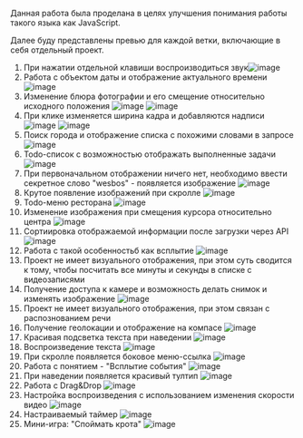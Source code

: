 Данная работа была проделана в целях улучшения понимания работы такого языка как JavaScript.

Далее буду представлены превью для каждой ветки, включающие в себя отдельный проект.

1) При нажатии отдельной клавиши воспроизводиться звук![image](https://github.com/Shkirenkoroma/vanillaJS/assets/61347452/08fc64a8-0e1e-420f-a066-32f212ec63ca)
2) Работа с объектом даты и отображение актуального времени ![image](https://github.com/Shkirenkoroma/vanillaJS/assets/61347452/32239521-4eb0-4a3b-94f1-2e52f69539f2)
3) Изменение блюра фотографии и его смещение относительно исходного положения ![image](https://github.com/Shkirenkoroma/vanillaJS/assets/61347452/ba369fb4-2c8b-4d1f-8c87-74ecd28ba8d6)
![image](https://github.com/Shkirenkoroma/vanillaJS/assets/61347452/5d999082-dfbc-4f39-9ba5-87fc5335e2a2)
4) При клике изменяется ширина кадра и добавляются надписи ![image](https://github.com/Shkirenkoroma/vanillaJS/assets/61347452/dab17987-7814-4d50-85a1-5f2101144f6f)
![image](https://github.com/Shkirenkoroma/vanillaJS/assets/61347452/827f4016-d79e-48bf-ac57-1616e6bc3435)
5) Поиск города и отображение списка с похожими словами в запросе ![image](https://github.com/Shkirenkoroma/vanillaJS/assets/61347452/5c76d467-b6ca-4046-98c1-b2d63f639ae2)
6) Todo-список с возможностью отображать выполненные задачи ![image](https://github.com/Shkirenkoroma/vanillaJS/assets/61347452/53eba2f4-f331-4ffb-8dc2-9a347f67d216)
7) При первоначальном отображении ничего нет, необходимо ввести секретное слово "wesbos" - появляется изображение ![image](https://github.com/Shkirenkoroma/vanillaJS/assets/61347452/d8d5bd76-1496-4c89-825c-fa6def3fec25)
8) Крутое появление изображений при скролле ![image](https://github.com/Shkirenkoroma/vanillaJS/assets/61347452/3d20a67d-f535-4425-8843-56f4c590314b)
9) Todo-меню ресторана ![image](https://github.com/Shkirenkoroma/vanillaJS/assets/61347452/4c9572cf-d8ed-4000-a8b0-67bd4da3e0e6)
10) Изменение изображения при смещения курсора относительно центра ![image](https://github.com/Shkirenkoroma/vanillaJS/assets/61347452/5209e1fd-fd00-4ed4-bbb7-043f3d6bcb01)
11) Сортиировка отображаемой информации после загрузки через API ![image](https://github.com/Shkirenkoroma/vanillaJS/assets/61347452/83624ed5-f1a2-4d89-a67d-ac555f177b60)
12) Работа с такой особенностьб как всплытие ![image](https://github.com/Shkirenkoroma/vanillaJS/assets/61347452/3540aa77-f4a9-42f4-8e3b-600a21f674d0) 
13) Проект не имеет визуального отображения, при этом суть сводится к тому, чтобы посчитать все минуты и секунды в списке с видеозаписями
14) Получение доступа к камере и возможность делать снимок и изменять изображение ![image](https://github.com/Shkirenkoroma/vanillaJS/assets/61347452/4e7abffa-31e9-4349-98cb-074e04664553)
15) Проект не имеет визуального отображения, при этом связан с распознованием речи
16) Получение геолокации и отображение на компасе ![image](https://github.com/Shkirenkoroma/vanillaJS/assets/61347452/3d099281-b4ed-4821-9e41-cb1e9f5edad9)
17) Красивая подсветка текста при наведении ![image](https://github.com/Shkirenkoroma/vanillaJS/assets/61347452/3b733043-4108-4840-8927-e5577944706b)
18) Воспроизведение текста ![image](https://github.com/Shkirenkoroma/vanillaJS/assets/61347452/6d65fc0d-7489-4b70-a8cd-665bea32934d)
19) При скролле появляется боковое меню-ссылка ![image](https://github.com/Shkirenkoroma/vanillaJS/assets/61347452/f749f124-a50b-4c41-9dd5-5c5fcbae7a95)
20) Работа с понятием - "Всплытие события" ![image](https://github.com/Shkirenkoroma/vanillaJS/assets/61347452/d8199e6c-e5d7-4bf2-89f2-a2c374b52990)
21) При наведении появляется красивый тултип ![image](https://github.com/Shkirenkoroma/vanillaJS/assets/61347452/5b6764f9-fbb8-48f0-bd89-971ae197f5a6)
22) Работа с Drag&Drop ![image](https://github.com/Shkirenkoroma/vanillaJS/assets/61347452/1344dea6-b6e5-484c-95a4-51dcaa075a7b)
23) Настройка воспроизведения с использованием изменения скорости видео  ![image](https://github.com/Shkirenkoroma/vanillaJS/assets/61347452/fcdc9b41-2d63-4b71-b67d-102430b4c642)
24) Настраиваемый таймер ![image](https://github.com/Shkirenkoroma/vanillaJS/assets/61347452/f69982fd-a05e-4296-80c8-892e37974df8)
25) Мини-игра: "Споймать крота" ![image](https://github.com/Shkirenkoroma/vanillaJS/assets/61347452/40adf319-90d2-43f4-844f-ffede05fb423)





 













